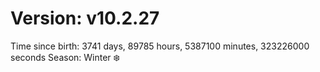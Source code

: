 # Version: v10.2.27
Time since birth: 3741 days, 89785 hours, 5387100 minutes, 323226000 seconds
Season: Winter ❄️
